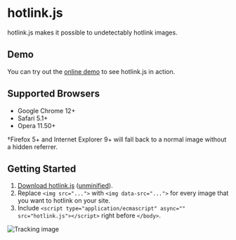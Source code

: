 hotlink.js
==========

hotlink.js makes it possible to undetectably hotlink images.

Demo
----

You can try out the [online demo][1] to see hotlink.js in action.

Supported Browsers
------------------

* Google Chrome 12+
* Safari 5.1+
* Opera 11.50+

†Firefox 5+ and Internet Explorer 9+ will fall back to a normal image without a
hidden referrer.

Getting Started
---------------

1. [Download hotlink.js][2] ([unminified][3]).
2. Replace `<img src="...">` with `<img data-src="...">` for every image that you want
   to hotlink on your site.
3. Include `<script type="application/ecmascript" async="" src="hotlink.js"></script>`
   right before `</body>`.

![Tracking image](//in.getclicky.com/212712ns.gif)

  [1]: http://eligrey.com/demos/hotlink.js/
  [2]: https://raw.github.com/eligrey/hotlink.js/master/hotlink.min.js
  [3]: https://raw.github.com/eligrey/hotlink.js/master/hotlink.js